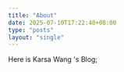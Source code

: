 ```yaml
---
title: "About"
date: 2025-07-10T17:22:40+08:00
type: "posts"
layout: "single" 
---
```


Here is Karsa Wang 's Blog;


